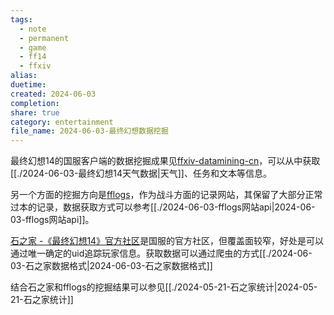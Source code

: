 ```yaml
---
tags:
  - note
  - permanent
  - game
  - ff14
  - ffxiv
alias: 
duetime: 
created: 2024-06-03
completion: 
share: true
category: entertainment
file_name: 2024-06-03-最终幻想数据挖掘
---
```


最终幻想14的国服客户端的数据挖掘成果见[ffxiv-datamining-cn](https://github.com/thewakingsands/ffxiv-datamining-cn/tree/dc45aacd68d2a2f7168078d020b40df13886279a)，可以从中获取[[./2024-06-03-最终幻想14天气数据|天气]]、任务和文本等信息。

另一个方面的挖掘方向是[fflogs](https://cn.fflogs.com)，作为战斗方面的记录网站，其保留了大部分正常过本的记录，数据获取方式可以参考[[./2024-06-03-fflogs网站api|2024-06-03-fflogs网站api]]。

[石之家 -《最终幻想14》官方社区](https://ff14risingstones.web.sdo.com/pc/index.html#/post)是国服的官方社区，但覆盖面较窄，好处是可以通过唯一确定的uid追踪玩家信息。获取数据可以通过爬虫的方式[[./2024-06-03-石之家数据格式|2024-06-03-石之家数据格式]]

结合石之家和fflogs的挖掘结果可以参见[[./2024-05-21-石之家统计|2024-05-21-石之家统计]]